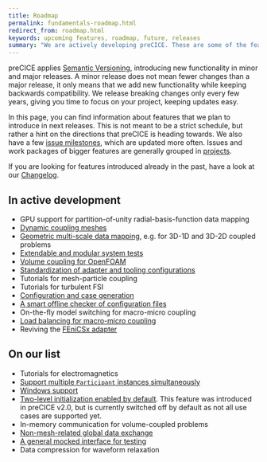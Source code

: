 ```yaml
---
title: Roadmap
permalink: fundamentals-roadmap.html
redirect_from: roadmap.html
keywords: upcoming features, roadmap, future, releases
summary: "We are actively developing preCICE. These are some of the features you can expect in the future."
---
```


preCICE applies [Semantic Versioning](https://semver.org/), introducing new functionality in minor and major releases. A minor release does not mean fewer changes than a major release, it only means that we add new functionality while keeping backwards compatibility. We release breaking changes only every few years, giving you time to focus on your project, keeping updates easy.

In this page, you can find information about features that we plan to introduce in next releases. This is not meant to be a strict schedule, but rather a hint on the directions that preCICE is heading towards. We also have a few [issue milestones](https://github.com/precice/precice/milestones), which are updated more often. Issues and work packages of bigger features are generally grouped in [projects](https://github.com/precice/precice/projects).

If you are looking for features introduced already in the past, have a look at our [Changelog](https://github.com/precice/precice/blob/develop/CHANGELOG.md).

## In active development

- GPU support for partition-of-unity radial-basis-function data mapping
- [Dynamic coupling meshes](https://github.com/precice/precice/projects/2)
- [Geometric multi-scale data mapping](https://github.com/orgs/precice/projects/14), e.g. for 3D-1D and 3D-2D coupled problems
- [Extendable and modular system tests](https://github.com/orgs/precice/projects/12)
- [Volume coupling for OpenFOAM](https://github.com/orgs/precice/projects/9)
- [Standardization of adapter and tooling configurations](https://github.com/precice/preeco-orga/issues/18)
- Tutorials for mesh-particle coupling
- Tutorials for turbulent FSI
- [Configuration and case generation](https://github.com/precice/preeco-orga/issues/2)
- [A smart offline checker of configuration files](https://github.com/precice/preeco-orga/issues/1)
- On-the-fly model switching for macro-micro coupling
- [Load balancing for macro-micro coupling](https://github.com/precice/micro-manager/pull/141)
- Reviving the [FEniCSx adapter](https://github.com/precice/fenicsx-adapter)

## On our list

- Tutorials for electromagnetics
- [Support multiple `Participant` instances simultaneously](https://github.com/precice/precice/projects/8)
- [Windows support](https://github.com/precice/precice/issues/200)
- [Two-level initialization enabled by default](https://github.com/precice/precice/issues/633). This feature was introduced in preCICE v2.0, but is currently switched off by default as not all use cases are supported yet.
- In-memory communication for volume-coupled problems
- [Non-mesh-related global data exchange](couple-your-code-global-data.html)
- [A general mocked interface for testing](https://github.com/precice/preeco-orga/issues/4)
- Data compression for waveform relaxation
